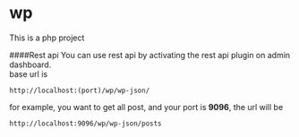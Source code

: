 # wp
This is a php project

####Rest api
You can use rest api by activating the rest api plugin on admin dashboard.
<br>
base url is 

    http://localhost:(port)/wp/wp-json/

for example, you want to get all post, and your port is **9096**, the url will be

    http://localhost:9096/wp/wp-json/posts